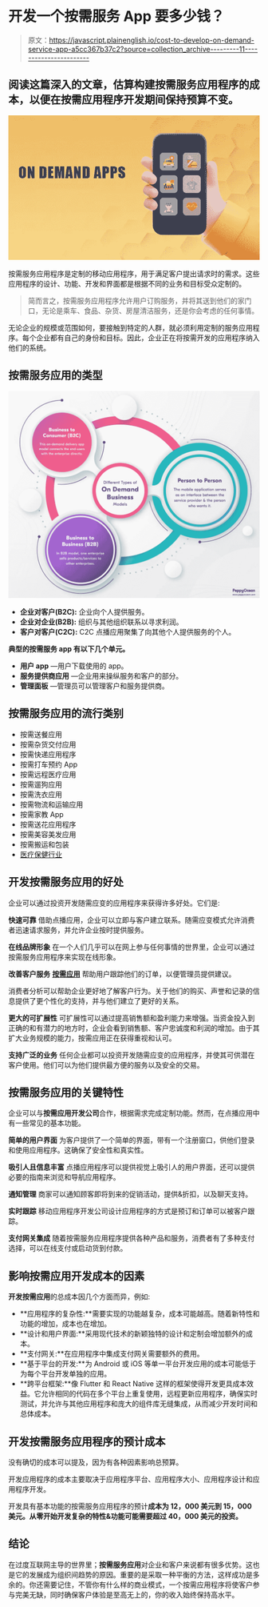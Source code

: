 # 开发一个按需服务 App 要多少钱？

> 原文：<https://javascript.plainenglish.io/cost-to-develop-on-demand-service-app-a5cc367b37c2?source=collection_archive---------11----------------------->

## 阅读这篇深入的文章，估算构建按需服务应用程序的成本，以便在按需应用程序开发期间保持预算不变。

![](img/64da3ce9bd91bff1b377cffde5f25c87.png)

按需服务应用程序是定制的移动应用程序，用于满足客户提出请求时的需求。这些应用程序的设计、功能、开发和界面都是根据不同的业务和目标受众定制的。

> 简而言之，按需服务应用程序允许用户订购服务，并将其送到他们的家门口，无论是乘车、食品、杂货、房屋清洁服务，还是你会考虑的任何事情。

无论企业的规模或范围如何，要接触到特定的人群，就必须利用定制的服务应用程序。每个企业都有自己的身份和目标。因此，企业正在将按需开发的应用程序纳入他们的系统。

## 按需服务应用的类型

![](img/2a54d084f04c0a70611631fcb670634e.png)

*   **企业对客户(B2C):** 企业向个人提供服务。
*   **企业对企业(B2B):** 组织与其他组织联系以寻求利润。
*   **客户对客户(C2C):** C2C 点播应用聚集了向其他个人提供服务的个人。

**典型的按需服务 app 有以下几个单元。**

*   **用户 app** —用户下载使用的 app。
*   **服务提供商应用** —企业用来操纵服务和客户的部分。
*   **管理面板** —管理员可以管理客户和服务提供商。

## 按需服务应用的流行类别

*   按需送餐应用
*   按需杂货交付应用
*   按需快递应用程序
*   按需打车预约 App
*   按需远程医疗应用
*   按需遛狗应用
*   按需洗衣应用
*   按需物流和运输应用
*   按需家教 App
*   按需送花应用程序
*   按需美容美发应用
*   按需搬运和包装
*   [医疗保健行业](https://www.peppyocean.com/how-on-demand-apps-are-bringing-revolution-in-healthcare-industry/)

## 开发按需服务应用的好处

企业可以通过投资开发随需应变的应用程序来获得许多好处。它们是:

**快速可靠**
借助点播应用，企业可以立即与客户建立联系。随需应变模式允许消费者迅速请求服务，并允许企业按时提供服务。

**在线品牌形象**
在一个人们几乎可以在网上参与任何事情的世界里，企业可以通过按需服务应用程序来实现在线形象。

**改善客户服务**
[**按需应用**](https://www.peppyocean.com/how-on-demand-apps-are-impacting-our-daily-lives/) 帮助用户跟踪他们的订单，以便管理员提供建议。

消费者分析可以帮助企业更好地了解客户行为。关于他们的购买、声誉和记录的信息提供了更个性化的支持，并与他们建立了更好的关系。

**更大的可扩展性**
可扩展性可以通过提高销售额和盈利能力来增强。当资金投入到正确的和有潜力的地方时，企业会看到销售额、客户忠诚度和利润的增加。由于其扩大业务规模的能力，按需应用正在获得重视和认可。

**支持广泛的业务**
任何企业都可以投资开发随需应变的应用程序，并使其可供潜在客户使用。他们可以为他们提供最方便的服务以及安全的交易。

## 按需服务应用的关键特性

企业可以与**按需应用开发公司**合作，根据需求完成定制功能。然而，在点播应用中有一些常见的基本功能。

**简单的用户界面**
为客户提供了一个简单的界面，带有一个注册窗口，供他们登录和使用应用程序。这确保了安全性和真实性。

**吸引人且信息丰富**
点播应用程序可以提供视觉上吸引人的用户界面，还可以提供必要的指南来浏览和导航应用程序。

**通知管理**
商家可以通知顾客即将到来的促销活动，提供&折扣，以及聊天支持。

**实时跟踪**
移动应用程序开发公司设计应用程序的方式是预订和订单可以被客户跟踪。

**支付网关集成**
随着按需服务应用程序提供各种产品和服务，消费者有了多种支付选择，可以在线支付或启动货到付款。

## 影响按需应用开发成本的因素

**开发按需应用**的总成本因几个方面而异，例如:

*   **应用程序的复杂性:**需要实现的功能越复杂，成本可能越高。随着新特性和功能的增加，成本也在增加。
*   **设计和用户界面:**采用现代技术的新颖独特的设计和定制会增加额外的成本。
*   **支付网关:**在应用程序中集成支付网关需要额外的费用。
*   **基于平台的开发:**为 Android 或 iOS 等单一平台开发应用的成本可能低于为每个平台开发单独的应用。
*   **跨平台框架:**像 Flutter 和 React Native 这样的框架使得开发更具成本效益。它允许相同的代码在多个平台上重复使用，远程更新应用程序，确保实时测试，并允许与其他应用程序和庞大的组件库无缝集成，从而减少开发时间和总体成本。

## 开发按需服务应用程序的预计成本

没有确切的成本可以提及，因为有各种因素影响总预算。

开发应用程序的成本主要取决于应用程序平台、应用程序大小、应用程序设计和应用程序开发。

开发具有基本功能的按需服务应用程序的预计**成本为 12，000 美元到 15，000 美元。从零开始开发复杂的特性&功能可能需要超过 40，000 美元的投资。**

## 结论

在过度互联网主导的世界里；**按需服务应用**对企业和客户来说都有很多优势。这也是它的发展成为组织间趋势的原因。重要的是采取一种平衡的方法，这样成功是多余的。你还需要记住，不管你有什么样的商业模式，一个按需应用程序将使客户参与完美无缺，同时确保客户体验是至高无上的，你的收入始终保持高水平。
